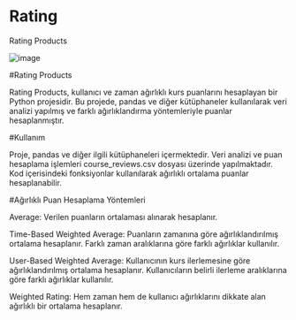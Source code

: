 # Rating
Rating Products

![image](https://github.com/furkansukan/Rating/assets/115731123/fd1ccd6e-3f58-4b40-bbf0-a8dfa3282d05)


#Rating Products

Rating Products, kullanıcı ve zaman ağırlıklı kurs puanlarını hesaplayan bir Python projesidir. Bu projede, pandas ve diğer kütüphaneler kullanılarak veri analizi yapılmış ve farklı ağırlıklandırma yöntemleriyle puanlar hesaplanmıştır.

#Kullanım

Proje, pandas ve diğer ilgili kütüphaneleri içermektedir. Veri analizi ve puan hesaplama işlemleri course_reviews.csv dosyası üzerinde yapılmaktadır. Kod içerisindeki fonksiyonlar kullanılarak ağırlıklı ortalama puanlar hesaplanabilir.

#Ağırlıklı Puan Hesaplama Yöntemleri

Average: Verilen puanların ortalaması alınarak hesaplanır.

Time-Based Weighted Average: Puanların zamanına göre ağırlıklandırılmış ortalama hesaplanır. Farklı zaman aralıklarına göre farklı ağırlıklar kullanılır.

User-Based Weighted Average: Kullanıcının kurs ilerlemesine göre ağırlıklandırılmış ortalama hesaplanır. Kullanıcıların belirli ilerleme aralıklarına göre farklı ağırlıklar kullanılır.

Weighted Rating: Hem zaman hem de kullanıcı ağırlıklarını dikkate alan ağırlıklı bir ortalama hesaplanır.
